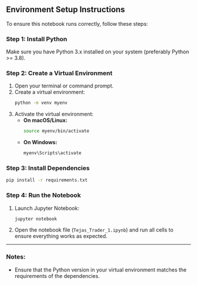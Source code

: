 ## Environment Setup Instructions

To ensure this notebook runs correctly, follow these steps:

### Step 1: Install Python
Make sure you have Python 3.x installed on your system (preferably Python >= 3.8).

### Step 2: Create a Virtual Environment

1. Open your terminal or command prompt.
2. Create a virtual environment:
   ```bash
   python -m venv myenv
   ```
3. Activate the virtual environment:
   - **On macOS/Linux:**
     ```bash
     source myenv/bin/activate
     ```
   - **On Windows:**
     ```bash
     myenv\Scripts\activate
     ```

### Step 3: Install Dependencies

   ```bash
   pip install -r requirements.txt
   ```

### Step 4: Run the Notebook

1. Launch Jupyter Notebook:
   ```bash
   jupyter notebook
   ```
2. Open the notebook file (`Tejas_Trader_1.ipynb`) and run all cells to ensure everything works as expected.

---

### Notes:

- Ensure that the Python version in your virtual environment matches the requirements of the dependencies.
